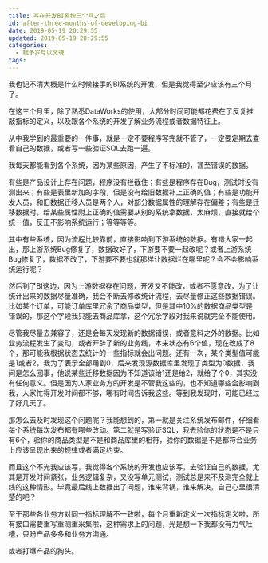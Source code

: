 ```yaml
---
title: 写在开发BI系统三个月之后
id: after-three-months-of-developing-bi
date: 2019-05-19 20:29:55
updated: 2019-05-19 20:29:55
categories:
  - 赋予岁月以灵魂
tags:
---
```

我也记不清大概是什么时候接手的BI系统的开发，但是我觉得至少应该有三个月了。

在这三个月里，除了熟悉DataWorks的使用，大部分时间可能都花费在了反复推敲指标的定义，以及跟各个系统的开发了解业务流程或者数据特征上。

从中我学到的最重要的一件事，就是一定不要程序写完就不管了，一定要定期去查看自己的数据，或者写一些验证SQL去跑一遍。

我每天都能看到各个系统，因为某些原因，产生了不标准的，甚至错误的数据。

<!-- more -->

有些是产品设计上存在问题，程序没有拦截住；有些是程序存在Bug，测试时没有测出来；有些是表里新加的字段，但是没有给旧数据补上正确的值；有些是功能开发人员，和旧数据迁移人员是两个人，对部分数据属性的理解存在偏差；有些是迁移数据时，给某些属性附上正确的值需要从别的系统拿数据，太麻烦，直接就给个统一值，反正不影响系统运行；等等等等。

其中有些系统，因为流程比较靠前，直接影响到下游系统的数据。有错大家一起出，那上游系统Bug修复了，数据改好了，下游要不要一起改呢？或者上游系统Bug修复了，数据不改了，下游要不要也就那样让数据烂在哪里呢？会不会影响系统运行呢？

然后到了BI这边，因为上游数据存在问题，开发又不能改，或者不愿意改，为了让统计出来的数据尽量准确，我会不断去修改统计流程，去尽量修正这些数据错误。比如某个订单，可能订单库里冗余了商品类型，但是其中10%的数据商品类型是错误的，那这个字段我只能去商品库拿，这个冗余字段对我来说就完全不能使用。

尽管我尽量去兼容了，还是会每天发现新的数据错误，或者意料之外的数据。比如业务流程发生了变动，或者开辟了新的业务线，本来状态有6个值，现在改成了8个，那可能我根据状态去统计的一些指标就会出问题。还有一次，某个类型值可能是1或者2，我为了表示全部用到0，后来发现源数据库里发现了类型为0数据，我问是怎么回事，他说某些迁移数据因为不知道该给1还是给2，就给了个0，其实没有任何意义。但是因为人家业务方的开发是不管我这些的，也不知道哪些会影响到我，人家忙得开发时间都不够，哪有时间告诉我这些。等到我发现时，可能已经过了好几天了。

那怎么去及时发现这个问题呢？我能想到的，第一就是关注系统发布邮件，仔细看每个系统每次发布都有哪些改动。第二就是写验证SQL，我去验你的状态是不是只有6个，验你的商品类型是不是和商品库里的相符，验你的数据是不是都符合业务上应该呈现出来的规律或者满足约束。

而且这个不光我应该写，我觉得各个系统的开发也应该写，去验证自己的数据，尤其是开发时间紧张，业务逻辑复杂，又没写单元测试，测试总是来不及测完全就上线的这种情形。毕竟最后线上数据出了问题，谁来背锅，谁来解决，自己心里很清楚的吧？

至于那些各业务方对同一指标理解不一致啦，每个月重新定义一次指标定义啦，所有接口需要重写重测重采集啦，这种需求上的问题，光是想一下我都没有力气吐槽，只盼产品多多和业务方沟通。

或者打爆产品的狗头。
